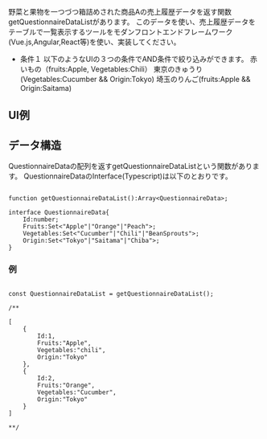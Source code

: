 野菜と果物を一つづつ箱詰めされた商品Aの売上履歴データを返す関数getQuestionnaireDataListがあります。
このデータを使い、売上履歴データをテーブルで一覧表示するツールをモダンフロントエンドフレームワーク(Vue.js,Angular,React等)を使い、実装してください。

- 条件１
以下のようなUIの３つの条件でAND条件で絞り込みができます。
赤いもの（fruits:Apple, Vegetables:Chili）
東京のきゅうり(Vegetables:Cucumber && Origin:Tokyo)
埼玉のりんご(fruits:Apple && Origin:Saitama)

## UI例



## データ構造

QuestionnaireDataの配列を返すgetQuestionnaireDataListという関数があります。
QuestionnaireDataのInterface(Typescript)は以下のとおりです。

```

function getQuestionnaireDataList():Array<QuestionnaireData>;

interface QuestionnaireData{
	Id:number;
	Fruits:Set<"Apple"|"Orange"|"Peach">;
	Vegetables:Set<"Cucumber"|"Chili"|"BeanSprouts">;
	Origin:Set<"Tokyo"|"Saitama"|"Chiba">;
}

```

### 例

```

const QuestionnaireDataList = getQuestionnaireDataList();

/**

[
	{
		Id:1,
		Fruits:"Apple",
		Vegetables:"chili",
		Origin:"Tokyo"
	},
	{
		Id:2,
		Fruits:"Orange",
		Vegetables:"Cucumber",
		Origin:"Tokyo"
	}
]

**/

```
